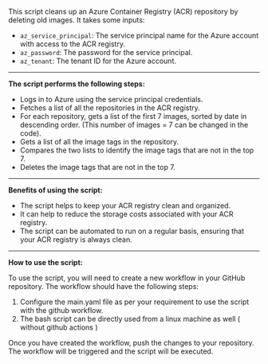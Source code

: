 


This script cleans up an Azure Container Registry (ACR) repository by deleting old images. It takes some inputs:

- `az_service_principal`: The service principal name for the Azure account with access to the ACR registry.
- `az_password`: The password for the service principal.
- `az_tenant`: The tenant ID for the Azure account.

---

**The script performs the following steps:**

- Logs in to Azure using the service principal credentials.
- Fetches a list of all the repositories in the ACR registry.
- For each repository, gets a list of the first 7 images, sorted by date in descending order. (This number of images = 7 can be changed in the code). 
- Gets a list of all the image tags in the repository.
- Compares the two lists to identify the image tags that are not in the top 7.
- Deletes the image tags that are not in the top 7.

---

**Benefits of using the script:**

- The script helps to keep your ACR registry clean and organized.
- It can help to reduce the storage costs associated with your ACR registry.
- The script can be automated to run on a regular basis, ensuring that your ACR registry is always clean.

---

**How to use the script:**

To use the script, you will need to create a new workflow in your GitHub repository. The workflow should have the following steps:

1. Configure the main.yaml file as per your requirement to use the script with the github workflow.
2. The bash script can be directly used from a linux machine as well ( without github actions )

Once you have created the workflow, push the changes to your repository. The workflow will be triggered and the script will be executed.
